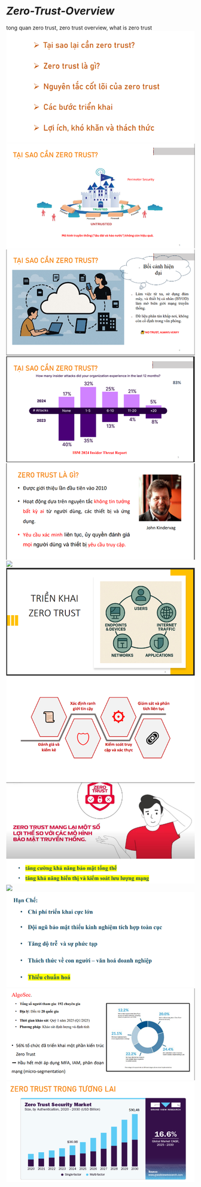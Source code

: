 # ***Zero-Trust-Overview***
tong quan zero trust, zero trust overview, what is zero trust  
![](image/overview.PNG)  
![](image/whyneedzerotrust.PNG) 
![](image/whyneedzerotrust2.PNG)  
![](image/whyneedzerotrust3.PNG)
![](image/whatiszerotrust.PNG)
![](coreprinciple.PNG)
![](image/implementation.png)
![](image/implementation2.png)
![](image/benefit.png)
![](image/ztnaoverrdvpn.png)
![](image/limitation.png)
![](image/currentstateofzerotrustimplementations.PNG)
![](image/feature.png)

